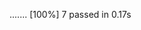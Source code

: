 .......                                                                                                                                                                                                             [100%]
7 passed in 0.17s
